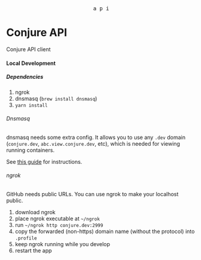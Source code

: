 <p align="center">
  <kbd>a p i</kbd>
</p>

# Conjure API

Conjure API client

#### Local Development

##### Dependencies

1. ngrok
2. dnsmasq (`brew install dnsmasq`)
3. `yarn install`

###### Dnsmasq

dnsmasq needs some extra config. It allows you to use any `.dev` domain (`conjure.dev`, `abc.view.conjure.dev`, etc), which is needed for viewing running containers.

See [this guide](https://passingcuriosity.com/2013/dnsmasq-dev-osx/) for instructions.

###### ngrok

GitHub needs public URLs. You can use ngrok to make your localhost public.

1. download ngrok
2. place ngrok executable at `~/ngrok`
3. run `~/ngrok http conjure.dev:2999`
4. copy the forwarded (non-https) domain name (without the protocol) into `.profile`
5. keep ngrok running while you develop
6. restart the app

